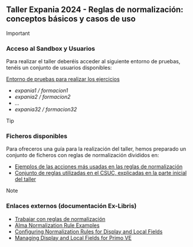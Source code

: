 ## Taller Expania 2024 - Reglas de normalización: conceptos básicos y casos de uso
> [!IMPORTANT]
> ### Acceso al Sandbox y Usuarios
> Para realizar el taller deberéis acceder al siguiente entorno de pruebas, tenéis un conjunto de usuarios disponibles:
> 
> [Entorno de pruebas para realizar los ejercicios](https://sandbox03-eu.alma.exlibrisgroup.com/mng/login?institute=34CSUC_NETWORK&auth=local)
>
> - _expania1 / formacion1_
> - _expania2 / formacion2_
> - _..._
> - _expania32 / formacion32_

> [!TIP]
> ### Ficheros disponibles
> Para ofreceros una guía para la realización del taller, hemos preparado un conjunto de ficheros con reglas de normalización divididos en:
> - [Ejemplos de las acciones más usadas en las reglas de normalización](Ejemplos/)
> - [Conjunto de reglas utilizadas en el CSUC, explicadas en la parte inicial del taller](ReglasCSUC/)

> [!NOTE]
> ### Enlaces externos (documentación Ex-Libris)
> - [Trabajar con reglas de normalización](https://knowledge.exlibrisgroup.com/Alma/Product_Documentation/Alma_Online_Help_(Espa%C3%B1ol)/Gesti%C3%B3n_de_metadatos/140Trabajar_con_reglas/020Trabajar_con_reglas_de_normalizaci%C3%B3n)
> - [Alma Normalization Rule Examples](https://developers.exlibrisgroup.com/blog/alma-normalization-rule-examples/)
> - [Configuring Normalization Rules for Display and Local Fields](https://knowledge.exlibrisgroup.com/Primo/Product_Documentation/020Primo_VE/Primo_VE_(English)/050Display_Configuration/Configuring_Normalization_Rules_for_Display_and_Local_Fields)
> - [Managing Display and Local Fields for Primo VE](https://knowledge.exlibrisgroup.com/Primo/Product_Documentation/020Primo_VE/Primo_VE_(English)/050Display_Configuration/040Configuring_Local_Display_and_Search_Fields_for_Primo_VE)
